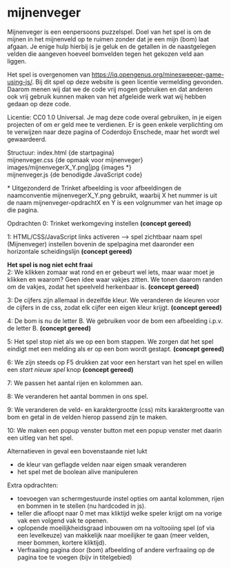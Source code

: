 # mijnenveger

Mijnenveger is een eenpersoons puzzelspel. Doel van het spel is om de mijnen in het mijnenveld op te ruimen zonder dat je een mijn (bom) laat afgaan. Je enige hulp hierbij is je geluk en de getallen in de naastgelegen velden die aangeven hoeveel bomvelden tegen het gekozen veld aan liggen.

Het spel is overgenomen van https://iq.opengenus.org/minesweeper-game-using-js/. Bij dit spel op deze website is geen licentie vermelding gevonden. Daarom menen wij dat we de code vrij mogen gebruiken en dat anderen ook vrij gebruik kunnen maken van het afgeleide werk wat wij hebben gedaan op deze code.

Licentie: CC0 1.0 Universal. Je mag deze code overal gebruiken, in je eigen projecten of om er geld mee te verdienen. Er is geen enkele verplichting om te verwijzen naar deze pagina of Coderdojo Enschede, maar het wordt wel gewaardeerd.

Structuur:
index.html {de startpagina}  
mijnenveger.css {de opmaak voor mijnenveger}  
images/mijnenvegerX_Y.png|jpg {images *}  
mijnenveger.js {de benodigde JavaScript code}  

\* Uitgezonderd de Trinket afbeelding is voor afbeeldingen de naamconventie mijnenvegerX_Y.png gebruikt, waarbij X het nummer is uit de naam mijnenveger-opdrachtX en Y is een volgnummer van het image op die pagina.

Opdrachten
0: Trinket werkomgeving instellen **(concept gereed)**

1: HTML/CSS/JavaScript links activeren --> spel zichtbaar
naam spel (Mijnenveger) instellen bovenin de spelpagina met daaronder een horizontale scheidingslijn **(concept gereed)**

**Het spel is nog niet echt fraai**  
2: We klikken zomaar wat rond en er gebeurt wel iets, maar waar moet je klikken en waarom? Geen idee waar vakjes zitten. We tonen daarom randen om de vakjes, zodat het speelveld herkenbaar is. **(concept gereed)**


3: De cijfers zijn allemaal in dezelfde kleur. We veranderen de kleuren voor de cijfers in de css, zodat elk cijfer een eigen kleur krijgt. **(concept gereed)**

4: De bom is nu de letter B. We gebruiken voor de bom een afbeelding i.p.v. de letter B. **(concept gereed)**

5: Het spel stop niet als we op een bom stappen. We zorgen dat het spel eindigt met een melding als er op een bom wordt gestapt. **(concept gereed)**

6: We zijn steeds op F5 drukken zat voor een herstart van het spel en willen een *start nieuw spel* knop **(concept gereed)**

7: We passen het aantal rijen en kolommen aan.

8: We veranderen het aantal bommen in ons spel.

9: We veranderen de veld- en karaktergrootte (css) mits karaktergrootte van bom en getal in de velden hierop passend zijn te maken.

10: We maken een popup venster button met een popup venster met daarin een uitleg van het spel.

Alternatieven in geval een bovenstaande niet lukt
-   de kleur van geflagde velden naar eigen smaak veranderen
-   het spel met de boolean alive manipuleren

Extra opdrachten:  
- 	toevoegen van schermgestuurde instel opties om aantal kolommen, rijen en bommen in te stellen (nu hardcoded in js).
-   teller die afloopt naar 0 met max kliktijd welke speler krijgt om na vorige vak een volgend vak te openen.  
-   oplopende moeilijkheidsgraad inbouwen om na voltooiing spel (of via een levelkeuze) van makkelijk naar moeilijker te gaan (meer velden, meer bommen, kortere kliktijd).  
-   Verfraaiing pagina door (bom) afbeelding of andere verfraaiing op de pagina toe te voegen (bijv in titelgebied)  

